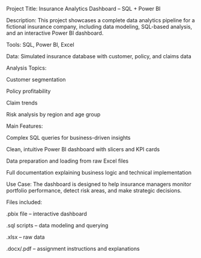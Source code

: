 Project Title: Insurance Analytics Dashboard – SQL + Power BI

Description:
This project showcases a complete data analytics pipeline for a fictional insurance company, including data modeling, SQL-based analysis, and an interactive Power BI dashboard.

Tools: SQL, Power BI, Excel

Data: Simulated insurance database with customer, policy, and claims data

Analysis Topics:

Customer segmentation

Policy profitability

Claim trends

Risk analysis by region and age group

Main Features:

Complex SQL queries for business-driven insights

Clean, intuitive Power BI dashboard with slicers and KPI cards

Data preparation and loading from raw Excel files

Full documentation explaining business logic and technical implementation

Use Case:
The dashboard is designed to help insurance managers monitor portfolio performance, detect risk areas, and make strategic decisions.

Files included:

.pbix file – interactive dashboard

.sql scripts – data modeling and querying

.xlsx – raw data

.docx/.pdf – assignment instructions and explanations

